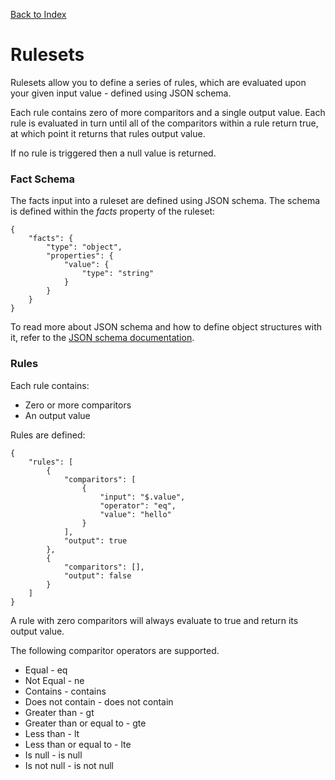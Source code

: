 [Back to Index](#/documentation)

# Rulesets

Rulesets allow you to define a series of rules, which are evaluated upon your given input value - defined using JSON schema.

Each rule contains zero of more comparitors and a single output value. Each rule is evaluated in turn until all of the comparitors within a rule return true, at which point it returns that rules output value.

If no rule is triggered then a null value is returned.

### Fact Schema

The facts input into a ruleset are defined using JSON schema. The schema is defined within the *facts* property of the ruleset:

```
{
    "facts": {
        "type": "object",
        "properties": {
            "value": {
                "type": "string"
            }
        }
    }
}
```

To read more about JSON schema and how to define object structures with it, refer to the [JSON schema documentation](https://json-schema.org/).

### Rules

Each rule contains:

* Zero or more comparitors
* An output value

Rules are defined:

```
{
	"rules": [
        {
            "comparitors": [
                {
                    "input": "$.value",
                    "operator": "eq",
                    "value": "hello"
                }
            ],
            "output": true
        },
        {
            "comparitors": [],
            "output": false
        }
    ]
}
```

A rule with zero comparitors will always evaluate to true and return its output value.

The following comparitor operators are supported.

* Equal - eq
* Not Equal - ne
* Contains - contains
* Does not contain - does not contain
* Greater than - gt
* Greater than or equal to - gte
* Less than - lt
* Less than or equal to - lte
* Is null - is null
* Is not null - is not null